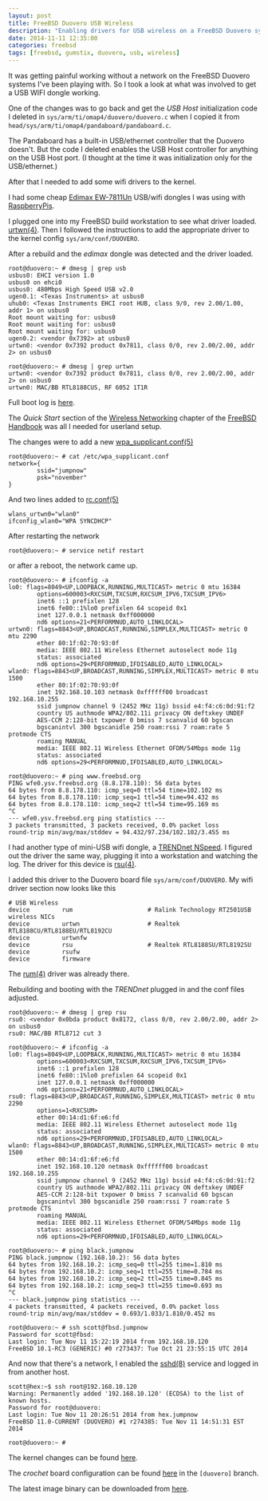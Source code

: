 ```yaml
---
layout: post
title: FreeBSD Duovero USB Wireless
description: "Enabling drivers for USB wireless on a FreeBSD Duovero system"
date: 2014-11-11 12:35:00
categories: freebsd
tags: [freebsd, gumstix, duovero, usb, wireless]
---
```


It was getting painful working without a network on the FreeBSD Duovero systems I've been playing with. So I took a look at what was involved to get a USB WIFI dongle working.

One of the changes was to go back and get the *USB Host* initialization code I deleted in  `sys/arm/ti/omap4/duovero/duovero.c` when I copied it from `head/sys/arm/ti/omap4/pandaboard/pandaboard.c`. 

The Pandaboard has a built-in USB/ethernet controller that the Duovero doesn't. But the code I deleted enables the USB Host controller for anything on the USB Host port. (I thought at the time it was initialization only for the USB/ethernet.)

After that I needed to add some wifi drivers to the kernel.

I had some cheap [Edimax EW-7811Un][edimax] USB/wifi dongles I was using with [RaspberryPis][rpi].

I plugged one into my FreeBSD build workstation to see what driver loaded. [urtwn(4)][urtwn]. Then I followed the instructions to add the appropriate driver to the kernel config `sys/arm/conf/DUOVERO`.

After a rebuild and the *edimax* dongle was detected and the driver loaded.

    root@duovero:~ # dmesg | grep usb
    usbus0: EHCI version 1.0
    usbus0 on ehci0
    usbus0: 480Mbps High Speed USB v2.0
    ugen0.1: <Texas Instruments> at usbus0
    uhub0: <Texas Instruments EHCI root HUB, class 9/0, rev 2.00/1.00, addr 1> on usbus0
    Root mount waiting for: usbus0
    Root mount waiting for: usbus0
    Root mount waiting for: usbus0
    ugen0.2: <vendor 0x7392> at usbus0
    urtwn0: <vendor 0x7392 product 0x7811, class 0/0, rev 2.00/2.00, addr 2> on usbus0

    root@duovero:~ # dmesg | grep urtwn
    urtwn0: <vendor 0x7392 product 0x7811, class 0/0, rev 2.00/2.00, addr 2> on usbus0
    urtwn0: MAC/BB RTL8188CUS, RF 6052 1T1R


Full boot log is [here][boot-log].

The *Quick Start* section of the [Wireless Networking][wireless-networking] chapter of the [FreeBSD Handbook][freebsd-handbook] was all I needed for userland setup.

The changes were to add a new [wpa_supplicant.conf(5)][wpa-supplicant-conf]

    root@duovero:~ # cat /etc/wpa_supplicant.conf
    network={
            ssid="jumpnow"
            psk="november"
    }
 
And two lines added to [rc.conf(5)][rc-conf]

    wlans_urtwn0="wlan0"
    ifconfig_wlan0="WPA SYNCDHCP"

After restarting the network

    root@duovero:~ # service netif restart

or after a reboot, the network came up.

    root@duovero:~ # ifconfig -a
    lo0: flags=8049<UP,LOOPBACK,RUNNING,MULTICAST> metric 0 mtu 16384
            options=600003<RXCSUM,TXCSUM,RXCSUM_IPV6,TXCSUM_IPV6>
            inet6 ::1 prefixlen 128
            inet6 fe80::1%lo0 prefixlen 64 scopeid 0x1
            inet 127.0.0.1 netmask 0xff000000
            nd6 options=21<PERFORMNUD,AUTO_LINKLOCAL>
    urtwn0: flags=8843<UP,BROADCAST,RUNNING,SIMPLEX,MULTICAST> metric 0 mtu 2290
            ether 80:1f:02:70:93:0f
            media: IEEE 802.11 Wireless Ethernet autoselect mode 11g
            status: associated
            nd6 options=29<PERFORMNUD,IFDISABLED,AUTO_LINKLOCAL>
    wlan0: flags=8843<UP,BROADCAST,RUNNING,SIMPLEX,MULTICAST> metric 0 mtu 1500
            ether 80:1f:02:70:93:0f
            inet 192.168.10.103 netmask 0xffffff00 broadcast 192.168.10.255
            ssid jumpnow channel 9 (2452 MHz 11g) bssid e4:f4:c6:0d:91:f2
            country US authmode WPA2/802.11i privacy ON deftxkey UNDEF
            AES-CCM 2:128-bit txpower 0 bmiss 7 scanvalid 60 bgscan
            bgscanintvl 300 bgscanidle 250 roam:rssi 7 roam:rate 5 protmode CTS
            roaming MANUAL
            media: IEEE 802.11 Wireless Ethernet OFDM/54Mbps mode 11g
            status: associated
            nd6 options=29<PERFORMNUD,IFDISABLED,AUTO_LINKLOCAL>

    root@duovero:~ # ping www.freebsd.org
    PING wfe0.ysv.freebsd.org (8.8.178.110): 56 data bytes
    64 bytes from 8.8.178.110: icmp_seq=0 ttl=54 time=102.102 ms
    64 bytes from 8.8.178.110: icmp_seq=1 ttl=54 time=94.432 ms
    64 bytes from 8.8.178.110: icmp_seq=2 ttl=54 time=95.169 ms
    ^C
    --- wfe0.ysv.freebsd.org ping statistics ---
    3 packets transmitted, 3 packets received, 0.0% packet loss
    round-trip min/avg/max/stddev = 94.432/97.234/102.102/3.455 ms

I had another type of mini-USB wifi dongle, a [TRENDnet NSpeed][trendnet-nspeed]. I figured out the driver the same way, plugging it into a workstation and watching the log. The driver for this device is [rsu(4)][rsu].

I added this driver to the Duovero board file `sys/arm/conf/DUOVERO`. My wifi driver section now looks like this

    # USB Wireless
    device         rum                     # Ralink Technology RT2501USB wireless NICs
    device         urtwn                   # Realtek RTL8188CU/RTL8188EU/RTL8192CU
    device         urtwnfw
    device         rsu                     # Realtek RTL8188SU/RTL8192SU
    device         rsufw
    device         firmware

The [rum(4)][rum] driver was already there.

Rebuilding and booting with the *TRENDnet* plugged in and the conf files adjusted.

    root@duovero:~ # dmesg | grep rsu
    rsu0: <vendor 0x0bda product 0x8172, class 0/0, rev 2.00/2.00, addr 2> on usbus0
    rsu0: MAC/BB RTL8712 cut 3

    root@duovero:~ # ifconfig -a
    lo0: flags=8049<UP,LOOPBACK,RUNNING,MULTICAST> metric 0 mtu 16384
            options=600003<RXCSUM,TXCSUM,RXCSUM_IPV6,TXCSUM_IPV6>
            inet6 ::1 prefixlen 128
            inet6 fe80::1%lo0 prefixlen 64 scopeid 0x1
            inet 127.0.0.1 netmask 0xff000000
            nd6 options=21<PERFORMNUD,AUTO_LINKLOCAL>
    rsu0: flags=8843<UP,BROADCAST,RUNNING,SIMPLEX,MULTICAST> metric 0 mtu 2290
            options=1<RXCSUM>
            ether 00:14:d1:6f:e6:fd
            media: IEEE 802.11 Wireless Ethernet autoselect mode 11g
            status: associated
            nd6 options=29<PERFORMNUD,IFDISABLED,AUTO_LINKLOCAL>
    wlan0: flags=8843<UP,BROADCAST,RUNNING,SIMPLEX,MULTICAST> metric 0 mtu 1500
            ether 00:14:d1:6f:e6:fd
            inet 192.168.10.120 netmask 0xffffff00 broadcast 192.168.10.255
            ssid jumpnow channel 9 (2452 MHz 11g) bssid e4:f4:c6:0d:91:f2
            country US authmode WPA2/802.11i privacy ON deftxkey UNDEF
            AES-CCM 2:128-bit txpower 0 bmiss 7 scanvalid 60 bgscan
            bgscanintvl 300 bgscanidle 250 roam:rssi 7 roam:rate 5 protmode CTS
            roaming MANUAL
            media: IEEE 802.11 Wireless Ethernet OFDM/54Mbps mode 11g
            status: associated
            nd6 options=29<PERFORMNUD,IFDISABLED,AUTO_LINKLOCAL>

    root@duovero:~ # ping black.jumpnow
    PING black.jumpnow (192.168.10.2): 56 data bytes
    64 bytes from 192.168.10.2: icmp_seq=0 ttl=255 time=1.810 ms
    64 bytes from 192.168.10.2: icmp_seq=1 ttl=255 time=0.784 ms
    64 bytes from 192.168.10.2: icmp_seq=2 ttl=255 time=0.845 ms
    64 bytes from 192.168.10.2: icmp_seq=3 ttl=255 time=0.693 ms
    ^C
    --- black.jumpnow ping statistics ---
    4 packets transmitted, 4 packets received, 0.0% packet loss
    round-trip min/avg/max/stddev = 0.693/1.033/1.810/0.452 ms

    root@duovero:~ # ssh scott@fbsd.jumpnow
    Password for scott@fbsd:
    Last login: Tue Nov 11 15:22:19 2014 from 192.168.10.120
    FreeBSD 10.1-RC3 (GENERIC) #0 r273437: Tue Oct 21 23:55:15 UTC 2014

And now that there's a network, I enabled the [sshd(8)][sshd] service and logged in from another host.

    scott@hex:~$ ssh root@192.168.10.120
    Warning: Permanently added '192.168.10.120' (ECDSA) to the list of known hosts.
    Password for root@duovero:
    Last login: Tue Nov 11 20:26:51 2014 from hex.jumpnow
    FreeBSD 11.0-CURRENT (DUOVERO) #1 r274385: Tue Nov 11 14:51:31 EST 2014

    root@duovero:~ #


The kernel changes can be found [here][duovero-freebsd-github].

The *crochet* board configuration can be found [here][crochet] in the `[duovero]` branch.

The latest image binary can be downloaded from [here][downloads].


[edimax]: http://www.edimax.com/edimax/merchandise/merchandise_detail/data/edimax/global/wireless_adapters_n150/ew-7811un
[rpi]: http://www.raspberrypi.org/
[urtwn]: https://www.freebsd.org/cgi/man.cgi?query=urtwn&apropos=0&sektion=4&manpath=FreeBSD+11-current&arch=default&format=html
[wpa-supplicant-conf]: https://www.freebsd.org/cgi/man.cgi?query=wpa_supplicant.conf&apropos=0&sektion=0&manpath=FreeBSD+11-current&arch=default&format=html
[wpa-supplicant]: https://www.freebsd.org/cgi/man.cgi?query=wpa_supplicant&apropos=0&sektion=0&manpath=FreeBSD+11-current&arch=default&format=html
[boot-log]: https://gist.github.com/scottellis/0413bd5198b94e74d319
[wireless-networking]: https://www.freebsd.org/doc/handbook/network-wireless.html
[rc-conf]: https://www.freebsd.org/cgi/man.cgi?query=rc.conf&apropos=0&sektion=0&manpath=FreeBSD+11-current&arch=default&format=html
[trendnet-nspeed]: http://www.trendnet.com/products/proddetail.asp?prod=200_TEW-649UB
[rsu]: https://www.freebsd.org/cgi/man.cgi?query=rsu&apropos=0&sektion=0&manpath=FreeBSD+11-current&arch=default&format=html
[rum]: https://www.freebsd.org/cgi/man.cgi?query=rum&apropos=0&sektion=0&manpath=FreeBSD+11-current&arch=default&format=html
[sshd]: https://www.freebsd.org/cgi/man.cgi?query=sshd&apropos=0&sektion=0&manpath=FreeBSD+11-current&arch=default&format=html
[duovero-freebsd-github]: https://github.com/scottellis/duovero-freebsd
[crochet]: https://github.com/scottellis/crochet-freebsd/tree/duovero
[downloads]: http://www.jumpnowtek.com/downloads/freebsd/duovero/
[freebsd-handbook]: http://www.freebsd.org/doc/en/books/handbook/